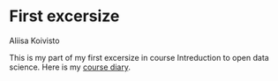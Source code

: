 First excersize
================
Aliisa Koivisto

This is my part of my first excersize in course Intreduction to open data science. Here is my [course diary](https://AliisaK.github.io/IODS-project/).

